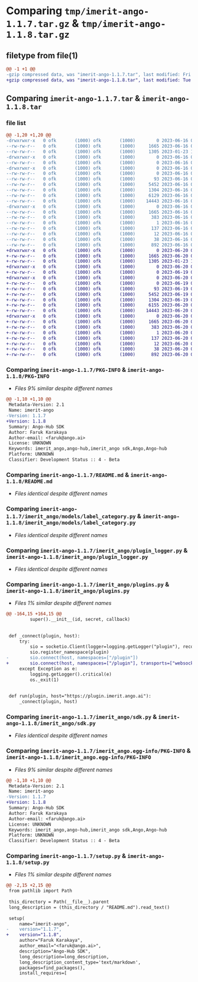 # Comparing `tmp/imerit-ango-1.1.7.tar.gz` & `tmp/imerit-ango-1.1.8.tar.gz`

## filetype from file(1)

```diff
@@ -1 +1 @@
-gzip compressed data, was "imerit-ango-1.1.7.tar", last modified: Fri Jun 16 09:27:20 2023, max compression
+gzip compressed data, was "imerit-ango-1.1.8.tar", last modified: Tue Jun 20 08:19:17 2023, max compression
```

## Comparing `imerit-ango-1.1.7.tar` & `imerit-ango-1.1.8.tar`

### file list

```diff
@@ -1,20 +1,20 @@
-drwxrwxr-x   0 ofk       (1000) ofk       (1000)        0 2023-06-16 09:27:20.553299 imerit-ango-1.1.7/
--rw-rw-r--   0 ofk       (1000) ofk       (1000)     1665 2023-06-16 09:27:20.553299 imerit-ango-1.1.7/PKG-INFO
--rw-rw-r--   0 ofk       (1000) ofk       (1000)     1305 2023-01-23 13:16:24.000000 imerit-ango-1.1.7/README.md
-drwxrwxr-x   0 ofk       (1000) ofk       (1000)        0 2023-06-16 09:27:20.553299 imerit-ango-1.1.7/imerit_ango/
--rw-rw-r--   0 ofk       (1000) ofk       (1000)        0 2023-06-16 09:20:50.000000 imerit-ango-1.1.7/imerit_ango/__init__.py
-drwxrwxr-x   0 ofk       (1000) ofk       (1000)        0 2023-06-16 09:27:20.553299 imerit-ango-1.1.7/imerit_ango/models/
--rw-rw-r--   0 ofk       (1000) ofk       (1000)        0 2023-06-16 09:20:50.000000 imerit-ango-1.1.7/imerit_ango/models/__init__.py
--rw-rw-r--   0 ofk       (1000) ofk       (1000)       93 2023-06-16 09:20:50.000000 imerit-ango-1.1.7/imerit_ango/models/enums.py
--rw-rw-r--   0 ofk       (1000) ofk       (1000)     5452 2023-06-16 09:20:50.000000 imerit-ango-1.1.7/imerit_ango/models/label_category.py
--rw-rw-r--   0 ofk       (1000) ofk       (1000)     1304 2023-06-16 09:20:50.000000 imerit-ango-1.1.7/imerit_ango/plugin_logger.py
--rw-rw-r--   0 ofk       (1000) ofk       (1000)     6129 2023-06-16 09:25:36.000000 imerit-ango-1.1.7/imerit_ango/plugins.py
--rw-rw-r--   0 ofk       (1000) ofk       (1000)    14443 2023-06-16 09:20:50.000000 imerit-ango-1.1.7/imerit_ango/sdk.py
-drwxrwxr-x   0 ofk       (1000) ofk       (1000)        0 2023-06-16 09:27:20.553299 imerit-ango-1.1.7/imerit_ango.egg-info/
--rw-rw-r--   0 ofk       (1000) ofk       (1000)     1665 2023-06-16 09:27:20.000000 imerit-ango-1.1.7/imerit_ango.egg-info/PKG-INFO
--rw-rw-r--   0 ofk       (1000) ofk       (1000)      383 2023-06-16 09:27:20.000000 imerit-ango-1.1.7/imerit_ango.egg-info/SOURCES.txt
--rw-rw-r--   0 ofk       (1000) ofk       (1000)        1 2023-06-16 09:27:20.000000 imerit-ango-1.1.7/imerit_ango.egg-info/dependency_links.txt
--rw-rw-r--   0 ofk       (1000) ofk       (1000)      137 2023-06-16 09:27:20.000000 imerit-ango-1.1.7/imerit_ango.egg-info/requires.txt
--rw-rw-r--   0 ofk       (1000) ofk       (1000)       12 2023-06-16 09:27:20.000000 imerit-ango-1.1.7/imerit_ango.egg-info/top_level.txt
--rw-rw-r--   0 ofk       (1000) ofk       (1000)       38 2023-06-16 09:27:20.553299 imerit-ango-1.1.7/setup.cfg
--rw-rw-r--   0 ofk       (1000) ofk       (1000)      892 2023-06-16 09:26:57.000000 imerit-ango-1.1.7/setup.py
+drwxrwxr-x   0 ofk       (1000) ofk       (1000)        0 2023-06-20 08:19:17.962220 imerit-ango-1.1.8/
+-rw-rw-r--   0 ofk       (1000) ofk       (1000)     1665 2023-06-20 08:19:17.962220 imerit-ango-1.1.8/PKG-INFO
+-rw-rw-r--   0 ofk       (1000) ofk       (1000)     1305 2023-01-23 13:16:24.000000 imerit-ango-1.1.8/README.md
+drwxrwxr-x   0 ofk       (1000) ofk       (1000)        0 2023-06-20 08:19:17.962220 imerit-ango-1.1.8/imerit_ango/
+-rw-rw-r--   0 ofk       (1000) ofk       (1000)        0 2023-06-19 08:05:54.000000 imerit-ango-1.1.8/imerit_ango/__init__.py
+drwxrwxr-x   0 ofk       (1000) ofk       (1000)        0 2023-06-20 08:19:17.962220 imerit-ango-1.1.8/imerit_ango/models/
+-rw-rw-r--   0 ofk       (1000) ofk       (1000)        0 2023-06-19 08:05:54.000000 imerit-ango-1.1.8/imerit_ango/models/__init__.py
+-rw-rw-r--   0 ofk       (1000) ofk       (1000)       93 2023-06-19 08:05:54.000000 imerit-ango-1.1.8/imerit_ango/models/enums.py
+-rw-rw-r--   0 ofk       (1000) ofk       (1000)     5452 2023-06-19 08:05:54.000000 imerit-ango-1.1.8/imerit_ango/models/label_category.py
+-rw-rw-r--   0 ofk       (1000) ofk       (1000)     1304 2023-06-19 08:05:54.000000 imerit-ango-1.1.8/imerit_ango/plugin_logger.py
+-rw-rw-r--   0 ofk       (1000) ofk       (1000)     6155 2023-06-20 08:18:03.000000 imerit-ango-1.1.8/imerit_ango/plugins.py
+-rw-rw-r--   0 ofk       (1000) ofk       (1000)    14443 2023-06-20 08:18:36.000000 imerit-ango-1.1.8/imerit_ango/sdk.py
+drwxrwxr-x   0 ofk       (1000) ofk       (1000)        0 2023-06-20 08:19:17.962220 imerit-ango-1.1.8/imerit_ango.egg-info/
+-rw-rw-r--   0 ofk       (1000) ofk       (1000)     1665 2023-06-20 08:19:17.000000 imerit-ango-1.1.8/imerit_ango.egg-info/PKG-INFO
+-rw-rw-r--   0 ofk       (1000) ofk       (1000)      383 2023-06-20 08:19:17.000000 imerit-ango-1.1.8/imerit_ango.egg-info/SOURCES.txt
+-rw-rw-r--   0 ofk       (1000) ofk       (1000)        1 2023-06-20 08:19:17.000000 imerit-ango-1.1.8/imerit_ango.egg-info/dependency_links.txt
+-rw-rw-r--   0 ofk       (1000) ofk       (1000)      137 2023-06-20 08:19:17.000000 imerit-ango-1.1.8/imerit_ango.egg-info/requires.txt
+-rw-rw-r--   0 ofk       (1000) ofk       (1000)       12 2023-06-20 08:19:17.000000 imerit-ango-1.1.8/imerit_ango.egg-info/top_level.txt
+-rw-rw-r--   0 ofk       (1000) ofk       (1000)       38 2023-06-20 08:19:17.962220 imerit-ango-1.1.8/setup.cfg
+-rw-rw-r--   0 ofk       (1000) ofk       (1000)      892 2023-06-20 08:18:45.000000 imerit-ango-1.1.8/setup.py
```

### Comparing `imerit-ango-1.1.7/PKG-INFO` & `imerit-ango-1.1.8/PKG-INFO`

 * *Files 9% similar despite different names*

```diff
@@ -1,10 +1,10 @@
 Metadata-Version: 2.1
 Name: imerit-ango
-Version: 1.1.7
+Version: 1.1.8
 Summary: Ango-Hub SDK
 Author: Faruk Karakaya
 Author-email: <faruk@ango.ai>
 License: UNKNOWN
 Keywords: imerit_ango,ango-hub,imerit_ango sdk,Ango,Ango-hub
 Platform: UNKNOWN
 Classifier: Development Status :: 4 - Beta
```

### Comparing `imerit-ango-1.1.7/README.md` & `imerit-ango-1.1.8/README.md`

 * *Files identical despite different names*

### Comparing `imerit-ango-1.1.7/imerit_ango/models/label_category.py` & `imerit-ango-1.1.8/imerit_ango/models/label_category.py`

 * *Files identical despite different names*

### Comparing `imerit-ango-1.1.7/imerit_ango/plugin_logger.py` & `imerit-ango-1.1.8/imerit_ango/plugin_logger.py`

 * *Files identical despite different names*

### Comparing `imerit-ango-1.1.7/imerit_ango/plugins.py` & `imerit-ango-1.1.8/imerit_ango/plugins.py`

 * *Files 1% similar despite different names*

```diff
@@ -164,15 +164,15 @@
         super().__init__(id, secret, callback)
 
 
 def _connect(plugin, host):
     try:
         sio = socketio.Client(logger=logging.getLogger("plugin"), reconnection=False)
         sio.register_namespace(plugin)
-        sio.connect(host, namespaces=["/plugin"])
+        sio.connect(host, namespaces=["/plugin"], transports=["websocket"])
     except Exception as e:
         logging.getLogger().critical(e)
         os._exit(1)
 
 
 def run(plugin, host="https://plugin.imerit.ango.ai"):
     _connect(plugin, host)
```

### Comparing `imerit-ango-1.1.7/imerit_ango/sdk.py` & `imerit-ango-1.1.8/imerit_ango/sdk.py`

 * *Files identical despite different names*

### Comparing `imerit-ango-1.1.7/imerit_ango.egg-info/PKG-INFO` & `imerit-ango-1.1.8/imerit_ango.egg-info/PKG-INFO`

 * *Files 9% similar despite different names*

```diff
@@ -1,10 +1,10 @@
 Metadata-Version: 2.1
 Name: imerit-ango
-Version: 1.1.7
+Version: 1.1.8
 Summary: Ango-Hub SDK
 Author: Faruk Karakaya
 Author-email: <faruk@ango.ai>
 License: UNKNOWN
 Keywords: imerit_ango,ango-hub,imerit_ango sdk,Ango,Ango-hub
 Platform: UNKNOWN
 Classifier: Development Status :: 4 - Beta
```

### Comparing `imerit-ango-1.1.7/setup.py` & `imerit-ango-1.1.8/setup.py`

 * *Files 1% similar despite different names*

```diff
@@ -2,15 +2,15 @@
 from pathlib import Path
 
 this_directory = Path(__file__).parent
 long_description = (this_directory / "README.md").read_text()
 
 setup(
     name="imerit-ango",
-    version="1.1.7",
+    version="1.1.8",
     author="Faruk Karakaya",
     author_email="<faruk@ango.ai>",
     description="Ango-Hub SDK",
     long_description=long_description,
     long_description_content_type='text/markdown',
     packages=find_packages(),
     install_requires=[
```

